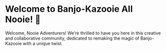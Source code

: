 # Welcome to Banjo-Kazooie All Nooie! 🎉
Welcome, Nooie Adventurers! We’re thrilled to have you here in this creative and collaborative community, dedicated to remaking the magic of Banjo-Kazooie with a unique twist.
